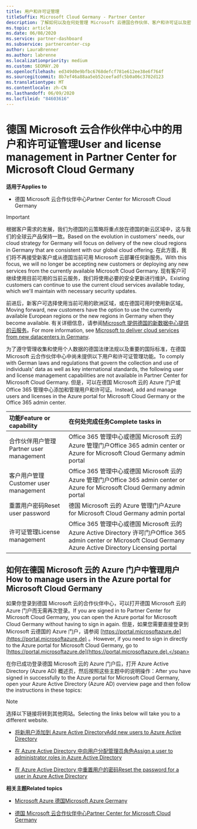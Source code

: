 ```yaml
---
title: 用户和许可证管理
titleSuffix: Microsoft Cloud Germany - Partner Center
description: 了解如何以及在何处管理 Microsoft 云德国合作伙伴、客户和许可证以及密码重置的合作伙伴中心。
ms.topic: article
ms.date: 06/08/2020
ms.service: partner-dashboard
ms.subservice: partnercenter-csp
author: LauraBrenner
ms.author: labrenne
ms.localizationpriority: medium
ms.custom: SEOMAY.20
ms.openlocfilehash: ed349d0e9bfbc6768defcf781e612ee38e6f764f
ms.sourcegitcommit: 8b7ef46a88aa5eb52ceefadfc5b0a06c3702d123
ms.translationtype: MT
ms.contentlocale: zh-CN
ms.lasthandoff: 06/09/2020
ms.locfileid: "84603616"
---
```

# <a name="user-and-license-management-in-partner-center-for-microsoft-cloud-germany"></a><span data-ttu-id="e6373-103">德国 Microsoft 云合作伙伴中心中的用户和许可证管理</span><span class="sxs-lookup"><span data-stu-id="e6373-103">User and license management in Partner Center for Microsoft Cloud Germany</span></span>

<span data-ttu-id="e6373-104">**适用于**</span><span class="sxs-lookup"><span data-stu-id="e6373-104">**Applies to**</span></span>

-  <span data-ttu-id="e6373-105">德国 Microsoft 云合作伙伴中心</span><span class="sxs-lookup"><span data-stu-id="e6373-105">Partner Center for Microsoft Cloud Germany</span></span>

> [!IMPORTANT]
> <span data-ttu-id="e6373-106">根据客户需求的发展，我们为德国的云策略将重点放在德国的新云区域中，这与我们的全球云产品保持一致。</span><span class="sxs-lookup"><span data-stu-id="e6373-106">Based on the evolution in customers' needs, our cloud strategy for Germany will focus on delivery of the new cloud regions in Germany that are consistent with our global cloud offering.</span></span> <span data-ttu-id="e6373-107">在此方面，我们将不再接受新客户或从德国当前可用 Microsoft 云部署任何新服务。</span><span class="sxs-lookup"><span data-stu-id="e6373-107">With this focus, we will no longer be accepting new customers or deploying any new services from the currently available Microsoft Cloud Germany.</span></span> <span data-ttu-id="e6373-108">现有客户可继续使用目前可用的当前云服务，我们将使用必要的安全更新进行维护。</span><span class="sxs-lookup"><span data-stu-id="e6373-108">Existing customers can continue to use the current cloud services available today, which we'll maintain with necessary security updates.</span></span>
>  
> <span data-ttu-id="e6373-109">前进后，新客户可选择使用当前可用的欧洲区域，或在德国可用时使用新区域。</span><span class="sxs-lookup"><span data-stu-id="e6373-109">Moving forward, new customers have the option to use the currently available European regions or the new regions in Germany when they become available.</span></span> <span data-ttu-id="e6373-110">有关详细信息，请参阅[Microsoft 提供德国的新数据中心提供的云服务](https://news.microsoft.com/europe/2018/08/31/microsoft-to-deliver-cloud-services-from-new-datacentres-in-germany-in-2019-to-meet-evolving-customer-needs/)。</span><span class="sxs-lookup"><span data-stu-id="e6373-110">For more information, see [Microsoft to deliver cloud services from new datacenters in Germany](https://news.microsoft.com/europe/2018/08/31/microsoft-to-deliver-cloud-services-from-new-datacentres-in-germany-in-2019-to-meet-evolving-customer-needs/).</span></span>

<span data-ttu-id="e6373-111">为了遵守管理收集和使用个人数据的德国法律法规以及重要的国际标准，在德国 Microsoft 云合作伙伴中心中尚未提供以下用户和许可证管理功能。</span><span class="sxs-lookup"><span data-stu-id="e6373-111">To comply with German laws and regulations that govern the collection and use of individuals' data as well as key international standards, the following user and license management capabilities are not available in Partner Center for Microsoft Cloud Germany.</span></span> <span data-ttu-id="e6373-112">但是，可以在德国 Microsoft 云的 Azure 门户或 Office 365 管理中心添加和管理用户和许可证。</span><span class="sxs-lookup"><span data-stu-id="e6373-112">Instead, add and manage users and licenses in the Azure portal for Microsoft Cloud Germany or the Office 365 admin center.</span></span>

<span data-ttu-id="e6373-113">功能</span><span class="sxs-lookup"><span data-stu-id="e6373-113">Feature or capability</span></span> | <span data-ttu-id="e6373-114">在何处完成任务</span><span class="sxs-lookup"><span data-stu-id="e6373-114">Complete tasks in</span></span>
:--- | :---
<span data-ttu-id="e6373-115">合作伙伴用户管理</span><span class="sxs-lookup"><span data-stu-id="e6373-115">Partner user management</span></span> | <span data-ttu-id="e6373-116">Office 365 管理中心或德国 Microsoft 云的 Azure 管理门户</span><span class="sxs-lookup"><span data-stu-id="e6373-116">Office 365 admin center or Azure for Microsoft Cloud Germany admin portal</span></span>
<span data-ttu-id="e6373-117">客户用户管理</span><span class="sxs-lookup"><span data-stu-id="e6373-117">Customer user management</span></span> | <span data-ttu-id="e6373-118">Office 365 管理中心或德国 Microsoft 云的 Azure 管理门户</span><span class="sxs-lookup"><span data-stu-id="e6373-118">Office 365 admin center or Azure for Microsoft Cloud Germany admin portal</span></span>
<span data-ttu-id="e6373-119">重置用户密码</span><span class="sxs-lookup"><span data-stu-id="e6373-119">Reset user password</span></span> | <span data-ttu-id="e6373-120">德国 Microsoft 云的 Azure 管理门户</span><span class="sxs-lookup"><span data-stu-id="e6373-120">Azure for Microsoft Cloud Germany admin portal</span></span>
<span data-ttu-id="e6373-121">许可证管理</span><span class="sxs-lookup"><span data-stu-id="e6373-121">License management</span></span> | <span data-ttu-id="e6373-122">Office 365 管理中心或德国 Microsoft 云的 Azure Active Directory 许可门户</span><span class="sxs-lookup"><span data-stu-id="e6373-122">Office 365 admin center or Microsoft Cloud Germany Azure Active Directory Licensing portal</span></span>

## <a name="how-to-manage-users-in-the-azure-portal-for-microsoft-cloud-germany"></a><span data-ttu-id="e6373-123">如何在德国 Microsoft 云的 Azure 门户中管理用户</span><span class="sxs-lookup"><span data-stu-id="e6373-123">How to manage users in the Azure portal for Microsoft Cloud Germany</span></span> 

<span data-ttu-id="e6373-124">如果你登录到德国 Microsoft 云的合作伙伴中心，可以打开德国 Microsoft 云的 Azure 门户而无需再次登录。</span><span class="sxs-lookup"><span data-stu-id="e6373-124">If you are signed in to Partner Center for Microsoft Cloud Germany, you can open the Azure portal for Microsoft Cloud Germany without having to sign in again.</span></span> <span data-ttu-id="e6373-125">但是，如果您需要直接登录到 Microsoft 云德国的 Azure 门户，请参阅 [https://portal.microsoftazure.de](https://portal.microsoftazure.de) 。</span><span class="sxs-lookup"><span data-stu-id="e6373-125">However, if you need to sign in directly to the Azure portal for Microsoft Cloud Germany, go to [https://portal.microsoftazure.de](https://portal.microsoftazure.de).</span></span> 

<span data-ttu-id="e6373-126">在你已成功登录德国 Microsoft 云的 Azure 门户后，打开 Azure Active Directory (Azure AD) 概述页，然后按照这些主题中的说明操作：</span><span class="sxs-lookup"><span data-stu-id="e6373-126">After you have signed in successfully to the Azure portal for Microsoft Cloud Germany, open your Azure Active Directory (Azure AD) overview page and then follow the instructions in these topics:</span></span>

> [!NOTE]  
> <span data-ttu-id="e6373-127">选择以下链接将转到其他网站。</span><span class="sxs-lookup"><span data-stu-id="e6373-127">Selecting the links below will take you to a different website.</span></span> 

-  [<span data-ttu-id="e6373-128">将新用户添加到 Azure Active Directory</span><span class="sxs-lookup"><span data-stu-id="e6373-128">Add new users to Azure Active Directory</span></span>](https://docs.microsoft.com/azure/active-directory/active-directory-users-create-azure-portal)

-  [<span data-ttu-id="e6373-129">在 Azure Active Directory 中向用户分配管理员角色</span><span class="sxs-lookup"><span data-stu-id="e6373-129">Assign a user to administrator roles in Azure Active Directory</span></span>](https://docs.microsoft.com/azure/active-directory/active-directory-users-assign-role-azure-portal)

-  [<span data-ttu-id="e6373-130">在 Azure Active Directory 中重置用户的密码</span><span class="sxs-lookup"><span data-stu-id="e6373-130">Reset the password for a user in Azure Active Directory</span></span>](https://docs.microsoft.com/azure/active-directory/active-directory-users-reset-password-azure-portal)

<span data-ttu-id="e6373-131">**相关主题**</span><span class="sxs-lookup"><span data-stu-id="e6373-131">**Related topics**</span></span>

-  [<span data-ttu-id="e6373-132">Microsoft Azure 德国</span><span class="sxs-lookup"><span data-stu-id="e6373-132">Microsoft Azure Germany</span></span>](https://azure.microsoft.com/global-infrastructure/germany/)

-  [<span data-ttu-id="e6373-133">德国 Microsoft 云合作伙伴中心</span><span class="sxs-lookup"><span data-stu-id="e6373-133">Partner Center for Microsoft Cloud Germany</span></span>](partner-center-for-microsoft-cloud-germany.md)


